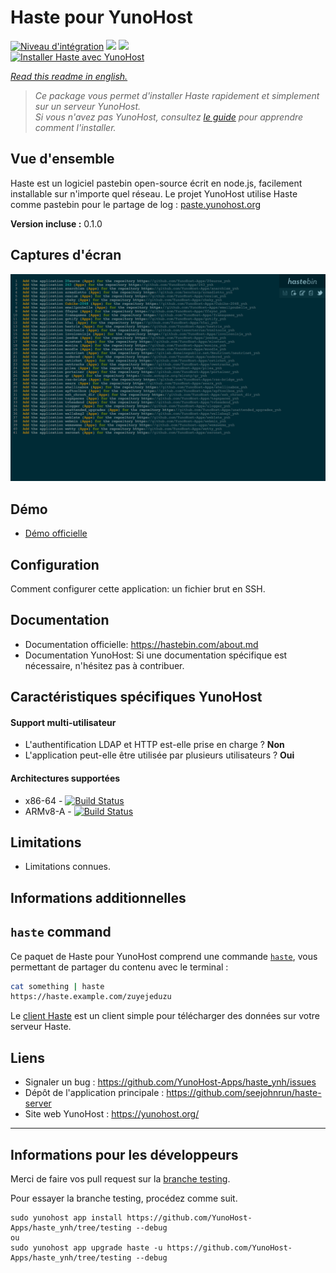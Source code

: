 # Haste pour YunoHost

[![Niveau d'intégration](https://dash.yunohost.org/integration/haste.svg)](https://dash.yunohost.org/appci/app/haste) ![](https://ci-apps.yunohost.org/ci/badges/haste.status.svg) ![](https://ci-apps.yunohost.org/ci/badges/haste.maintain.svg)  
[![Installer Haste avec YunoHost](https://install-app.yunohost.org/install-with-yunohost.png)](https://install-app.yunohost.org/?app=haste)

*[Read this readme in english.](./README.md)* 

> *Ce package vous permet d'installer Haste rapidement et simplement sur un serveur YunoHost.  
Si vous n'avez pas YunoHost, consultez [le guide](https://yunohost.org/#/install) pour apprendre comment l'installer.*

## Vue d'ensemble
Haste est un logiciel pastebin open-source écrit en node.js, facilement installable sur n'importe quel réseau. Le projet YunoHost utilise Haste comme pastebin pour le partage de log : [paste.yunohost.org](https://paste.yunohost.org/)

**Version incluse :** 0.1.0

## Captures d'écran

![](sources/screenshot.png)

## Démo

* [Démo officielle](http://hastebin.com/)

## Configuration

Comment configurer cette application: un fichier brut en SSH.

## Documentation

 * Documentation officielle: https://hastebin.com/about.md
 * Documentation YunoHost: Si une documentation spécifique est nécessaire, n'hésitez pas à contribuer.

## Caractéristiques spécifiques YunoHost

#### Support multi-utilisateur

* L'authentification LDAP et HTTP est-elle prise en charge ? **Non**
* L'application peut-elle être utilisée par plusieurs utilisateurs ? **Oui**

#### Architectures supportées

* x86-64 - [![Build Status](https://ci-apps.yunohost.org/ci/logs/haste%20%28Apps%29.svg)](https://ci-apps.yunohost.org/ci/apps/haste/)
* ARMv8-A - [![Build Status](https://ci-apps-arm.yunohost.org/ci/logs/haste%20%28Apps%29.svg)](https://ci-apps-arm.yunohost.org/ci/apps/haste/)

## Limitations

* Limitations connues.

## Informations additionnelles

## `haste` command

Ce paquet de Haste pour YunoHost comprend une commande [`haste`](https://github.com/diethnis/standalones/blob/master/hastebin.sh), vous permettant de partager du contenu avec le terminal :

```bash
cat something | haste
https://haste.example.com/zuyejeduzu
```

Le [client Haste](https://github.com/seejohnrun/haste-client) est un client simple pour télécharger des données sur votre serveur Haste.

## Liens

 * Signaler un bug : https://github.com/YunoHost-Apps/haste_ynh/issues
 * Dépôt de l'application principale : https://github.com/seejohnrun/haste-server
 * Site web YunoHost : https://yunohost.org/

---

## Informations pour les développeurs

Merci de faire vos pull request sur la [branche testing](https://github.com/YunoHost-Apps/haste_ynh/tree/testing).

Pour essayer la branche testing, procédez comme suit.
```
sudo yunohost app install https://github.com/YunoHost-Apps/haste_ynh/tree/testing --debug
ou
sudo yunohost app upgrade haste -u https://github.com/YunoHost-Apps/haste_ynh/tree/testing --debug
```
